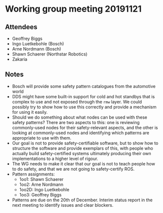 # Working group meeting 20191121

## Attendees

- Geoffrey Biggs
- Ingo Luetkebohle (Bosch)
- Arne Nordmann (Bosch)
- Shawn Schaerer (Northstar Robotics)
- Zakaria

## Notes

- Bosch will provide some safety pattern catalogues from the automotive world
- DDS might have some built-in support for cold and hot standbys that is complex to use and not
  exposed through the `rmw` layer. We could possibly try to show how to use this correctly and
  provide a mechanism for using it easily.
- Should we do something about what nodes can be used with these safety patterns? There are two
  aspects to this: one is reviewing commonly-used nodes for their safety-relevant aspects, and the
  other is looking at commonly-used nodes and identifying which patterns are appropriate to use
  with them.
- Our goal is not to provide safety-certifiable software, but to show how to structure the software
  and provide exemplars of this, with people who actually build safety-certified systems ultimately
  producing their own implementations to a higher level of rigour.
- The WG needs to make it clear that our goal is not to teach people how to do safety, and that we
  are not going to safety-certify ROS.
- Pattern assignments:
  - 1oo1: Shawn Schaerer
  - 1oo2: Arne Nordmann
  - 1oo2D: Ingo Luetkebohle
  - 1oo3: Geoffrey Biggs
- Patterns are due on the 20th of December. Interim status report in the next meeting to identify issues and clear blockers.
